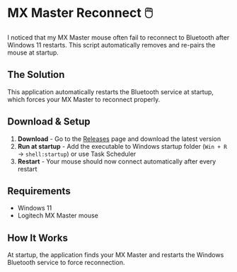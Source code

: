 # MX Master Reconnect 🖱️
I noticed that my MX Master mouse often fail to reconnect to Bluetooth after Windows 11 restarts.
This script automatically removes and re-pairs the mouse at startup.

## The Solution
This application automatically restarts the Bluetooth service at startup, which forces your MX Master to reconnect properly.

## Download & Setup

1. **Download** - Go to the [Releases](../../releases) page and download the latest version
2. **Run at startup** - Add the executable to Windows startup folder (`Win + R` → `shell:startup`) or use Task Scheduler
3. **Restart** - Your mouse should now connect automatically after every restart

## Requirements
- Windows 11
- Logitech MX Master mouse

## How It Works
At startup, the application finds your MX Master and restarts the Windows Bluetooth service to force reconnection.
